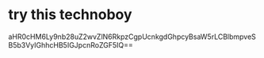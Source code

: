 # try this technoboy

aHR0cHM6Ly9nb28uZ2wvZlN6RkpzCgpUcnkgdGhpcyBsaW5rLCBlbmpveSB5b3VyIGhhcHB5IGJpcnRoZGF5IQ==